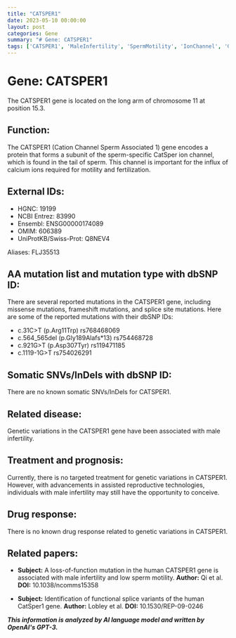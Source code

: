 ```yaml
---
title: "CATSPER1"
date: 2023-05-10 00:00:00
layout: post
categories: Gene
summary: "# Gene: CATSPER1"
tags: ['CATSPER1', 'MaleInfertility', 'SpermMotility', 'IonChannel', 'GeneticVariations', 'AssistedReproductiveTechnologies', 'MissenseMutations', 'FrameshiftMutations']
---
```


# Gene: CATSPER1

The CATSPER1 gene is located on the long arm of chromosome 11 at position 15.3. 

## Function:

The CATSPER1 (Cation Channel Sperm Associated 1) gene encodes a protein that forms a subunit of the sperm-specific CatSper ion channel, which is found in the tail of sperm. This channel is important for the influx of calcium ions required for motility and fertilization.

## External IDs:

- HGNC: 19199
- NCBI Entrez: 83990
- Ensembl: ENSG00000174089
- OMIM: 606389
- UniProtKB/Swiss-Prot: Q8NEV4

Aliases: FLJ35513

## AA mutation list and mutation type with dbSNP ID:

There are several reported mutations in the CATSPER1 gene, including missense mutations, frameshift mutations, and splice site mutations. Here are some of the reported mutations with their dbSNP IDs:

- c.31C>T (p.Arg11Trp) rs768468069
- c.564_565del (p.Gly189Alafs*13) rs754468728
- c.921G>T (p.Asp307Tyr) rs119471185
- c.1119-1G>T rs754026291

## Somatic SNVs/InDels with dbSNP ID:

There are no known somatic SNVs/InDels for CATSPER1.

## Related disease:

Genetic variations in the CATSPER1 gene have been associated with male infertility.

## Treatment and prognosis:

Currently, there is no targeted treatment for genetic variations in CATSPER1. However, with advancements in assisted reproductive technologies, individuals with male infertility may still have the opportunity to conceive.

## Drug response:

There is no known drug response related to genetic variations in CATSPER1.

## Related papers:

- **Subject:** A loss-of-function mutation in the human CATSPER1 gene is associated with male infertility and low sperm motility. 
**Author:** Qi et al. 
**DOI:** 10.1038/ncomms15358

- **Subject:** Identification of functional splice variants of the human CatSper1 gene.
**Author:** Lobley et al. 
**DOI:** 10.1530/REP-09-0246

**_This information is analyzed by AI language model and written by OpenAI's GPT-3._**